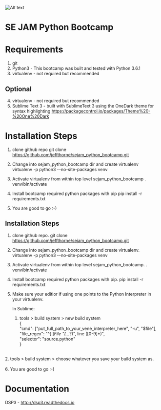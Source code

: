 ![Alt text](https://dl.dropboxusercontent.com/u/19596584/dsp3_logo3.jpg "Optional title")

SE JAM Python Bootcamp
====


Requirements
=========
1. git
2. Python3 - This bootcamp was built and tested with Python 3.6.1
3. virtualenv - not required but recommended



## Optional
4. virtualenv - not required but recommended
5. Sublime Text 3 - built with SublimeText 3 using the OneDark theme for syntax highlighting
                    https://packagecontrol.io/packages/Theme%20-%20One%20Dark




Installation Steps
=========
1. clone github repo
   git clone https://github.com/jeffthorne/sejam_python_bootcamp.git

2. Change into sejam_python_bootcamp dir and create virtualenv
   virtualenv -p python3 --no-site-packages venv

3. Activate virtualenv from within top level sejam_python_bootcamp
   . venv/bin/activate

4. Install bootcamp required python packages with pip
   pip install -r requirements.txt 

5. You are good to go :-)


Installation Steps
--------------------------------------

1. clone github repo. 
   git clone https://github.com/jeffthorne/sejam_python_bootcamp.git

2. Change into sejam_python_bootcamp dir and create virtualenv. 
   virtualenv -p python3 --no-site-packages venv

3. Activate virtualenv from within top level sejam_python_bootcamp. 
   . venv/bin/activate

4. Install bootcamp required python packages with pip. 
   pip install -r requirements.txt 

5. Make sure your editior if using one points to the Python Interpreter in your virtualenv. 
   
   In Sublime:  
   1. tools > build system > new build system  
   	  {<br/> 
		"cmd": ["put_full_path_to_your_vene_interpreter_here", "-u", "$file"],<br/>
		"file_regex": "^[ ]*File \"(...*?)\", line ([0-9]*)",<br/>
		"selector": "source.python"<br/>
	  }<br/>
<br/>
	2. tools > build system > choose whatever you save your build system as.<br/>
<br/>
6. You are good to go :-)



Documentation
=========
DSP3 - http://dsp3.readthedocs.io 